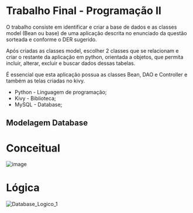 # Trabalho Final - Programação II

O trabalho consiste em identificar e criar a base de dados e as classes model (Bean ou base) de uma aplicação descrita no enunciado da questão sorteada  e conforme o DER sugerido.

Após criadas as classes model, escolher 2 classes que se relacionam e criar o restante da aplicação em python, orientada a objetos, que permita incluir, alterar, excluir e buscar dados dessas tabelas.

É essencial que esta aplicação possua as classes Bean, DAO e Controller e também as telas criadas no kivy.


- Python - Linguagem de programação;
- Kivy - Biblioteca;
- MySQL - Database;

## Modelagem Database

# Conceitual

![image](https://user-images.githubusercontent.com/69767337/143152914-f29b13b8-f3f8-4b93-a6f4-5575cae50138.png)

# Lógica

![Database_Logico_1](https://user-images.githubusercontent.com/69767337/143152619-547c9106-7029-48d2-9da7-e9d2d2efe6c4.png)
